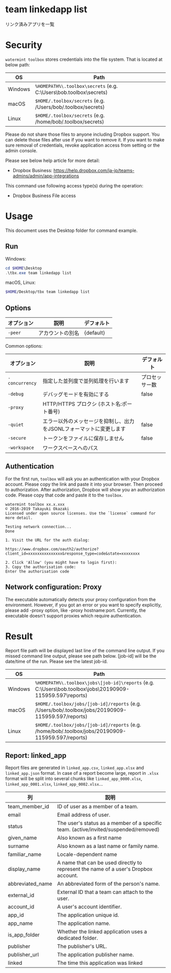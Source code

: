 # team linkedapp list 

リンク済みアプリを一覧

# Security

`watermint toolbox` stores credentials into the file system. That is located at below path:

| OS       | Path                                                               |
| -------- | ------------------------------------------------------------------ |
| Windows  | `%HOMEPATH%\.toolbox\secrets` (e.g. C:\Users\bob\.toolbox\secrets) |
| macOS    | `$HOME/.toolbox/secrets` (e.g. /Users/bob/.toolbox/secrets)        |
| Linux    | `$HOME/.toolbox/secrets` (e.g. /home/bob/.toolbox/secrets)         |

Please do not share those files to anyone including Dropbox support.
You can delete those files after use if you want to remove it.
If you want to make sure removal of credentials, revoke application access from setting or the admin console.

Please see below help article for more detail:
* Dropbox Business: https://help.dropbox.com/ja-jp/teams-admins/admin/app-integrations

This command use following access type(s) during the operation:
* Dropbox Business File access

# Usage

This document uses the Desktop folder for command example. 

## Run

Windows:

```powershell
cd $HOME\Desktop
.\tbx.exe team linkedapp list 
```

macOS, Linux:

```bash
$HOME/Desktop/tbx team linkedapp list 
```

## Options

| オプション | 説明             | デフォルト |
|------------|------------------|------------|
| `-peer`    | アカウントの別名 | {default}  |

Common options:

| オプション     | 説明                                                                | デフォルト     |
|----------------|---------------------------------------------------------------------|----------------|
| `-concurrency` | 指定した並列度で並列処理を行います                                  | プロセッサー数 |
| `-debug`       | デバッグモードを有効にする                                          | false          |
| `-proxy`       | HTTP/HTTPS プロクシ (ホスト名:ポート番号)                           |                |
| `-quiet`       | エラー以外のメッセージを抑制し、出力をJSONLフォーマットに変更します | false          |
| `-secure`      | トークンをファイルに保存しません                                    | false          |
| `-workspace`   | ワークスペースへのパス                                              |                |

## Authentication

For the first run, `toolbox` will ask you an authentication with your Dropbox account. 
Please copy the link and paste it into your browser. Then proceed to authorization.
After authorization, Dropbox will show you an authorization code.
Please copy that code and paste it to the `toolbox`.

```
watermint toolbox xx.x.xxx
© 2016-2019 Takayuki Okazaki
Licensed under open source licenses. Use the `license` command for more detail.

Testing network connection...
Done

1. Visit the URL for the auth dialog:

https://www.dropbox.com/oauth2/authorize?client_id=xxxxxxxxxxxxxxx&response_type=code&state=xxxxxxxx

2. Click 'Allow' (you might have to login first):
3. Copy the authorisation code:
Enter the authorisation code
```

## Network configuration: Proxy

The executable automatically detects your proxy configuration from the environment.
However, if you got an error or you want to specify explicitly, please add -proxy option, like -proxy hostname:port.
Currently, the executable doesn't support proxies which require authentication.

# Result

Report file path will be displayed last line of the command line output.
If you missed command line output, please see path below.
[job-id] will be the date/time of the run. Please see the latest job-id.

| OS      | Path                                                                                                      |
| ------- | --------------------------------------------------------------------------------------------------------- |
| Windows | `%HOMEPATH%\.toolbox\jobs\[job-id]\reports` (e.g. C:\Users\bob\.toolbox\jobs\20190909-115959.597\reports) |
| macOS   | `$HOME/.toolbox/jobs/[job-id]/reports` (e.g. /Users/bob/.toolbox/jobs/20190909-115959.597/reports)        |
| Linux   | `$HOME/.toolbox/jobs/[job-id]/reports` (e.g. /home/bob/.toolbox/jobs/20190909-115959.597/reports)         |

## Report: linked_app 

Report files are generated in `linked_app.csv`, `linked_app.xlsx` and `linked_app.json` format.
In case of a report become large, report in `.xlsx` format will be split into several chunks
like `linked_app_0000.xlsx`, `linked_app_0001.xlsx`, `linked_app_0002.xlsx`...   

| 列               | 説明                                                                                 |
|------------------|--------------------------------------------------------------------------------------|
| team_member_id   | ID of user as a member of a team.                                                    |
| email            | Email address of user.                                                               |
| status           | The user's status as a member of a specific team. (active/invited/suspended/removed) |
| given_name       | Also known as a first name                                                           |
| surname          | Also known as a last name or family name.                                            |
| familiar_name    | Locale-dependent name                                                                |
| display_name     | A name that can be used directly to represent the name of a user's Dropbox account.  |
| abbreviated_name | An abbreviated form of the person's name.                                            |
| external_id      | External ID that a team can attach to the user.                                      |
| account_id       | A user's account identifier.                                                         |
| app_id           | The application unique id.                                                           |
| app_name         | The application name.                                                                |
| is_app_folder    | Whether the linked application uses a dedicated folder.                              |
| publisher        | The publisher's URL.                                                                 |
| publisher_url    | The application publisher name.                                                      |
| linked           | The time this application was linked                                                 |

